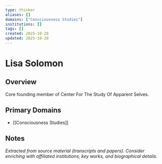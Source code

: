 ```yaml
---
type: thinker
aliases: []
domains: ["Consciousness Studies"]
institutions: []
tags: []
created: 2025-10-20
updated: 2025-10-20
---
```


# Lisa Solomon

## Overview

Core founding member of Center For The Study Of Apparent Selves.

## Primary Domains

- [[Consciousness Studies]]

## Notes

*Extracted from source material (transcripts and papers). Consider enriching with affiliated institutions, key works, and biographical details.*
